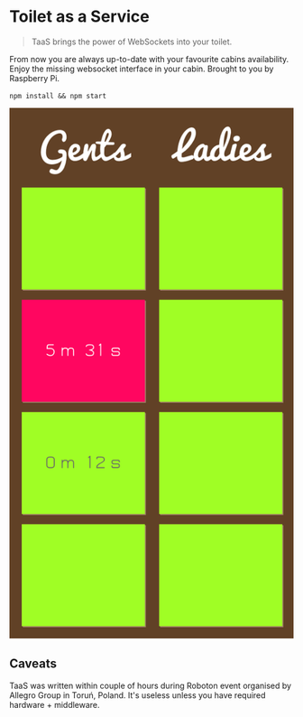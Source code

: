 # Toilet as a Service

> TaaS brings the power of WebSockets into your toilet.

From now you are always up-to-date with your favourite cabins availability. Enjoy the missing websocket interface in your cabin. Brought to you by Raspberry Pi.

```
npm install && npm start
```

![alt tag](public/images/screenshot.png)

## Caveats

TaaS was written within couple of hours during Roboton event organised by Allegro Group in Toruń, Poland. It's useless unless you have required hardware + middleware.
